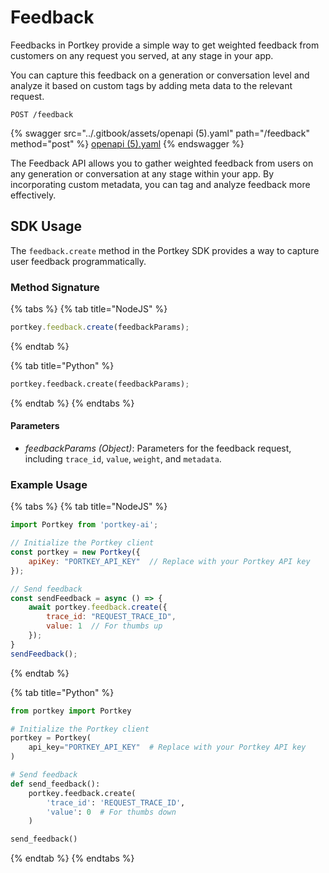 # Feedback

Feedbacks in Portkey provide a simple way to get weighted feedback from customers on any request you served, at any stage in your app.&#x20;

You can capture this feedback on a generation or conversation level and analyze it based on custom tags by adding meta data to the relevant request.

`POST /feedback`

{% swagger src="../.gitbook/assets/openapi (5).yaml" path="/feedback" method="post" %}
[openapi (5).yaml](<../.gitbook/assets/openapi (5).yaml>)
{% endswagger %}

The Feedback API allows you to gather weighted feedback from users on any generation or conversation at any stage within your app. By incorporating custom metadata, you can tag and analyze feedback more effectively.

## SDK Usage

The `feedback.create` method in the Portkey SDK provides a way to capture user feedback programmatically.

### Method Signature

{% tabs %}
{% tab title="NodeJS" %}
```js
portkey.feedback.create(feedbackParams);
```
{% endtab %}

{% tab title="Python" %}
```py
portkey.feedback.create(feedbackParams);
```
{% endtab %}
{% endtabs %}

#### Parameters

* _feedbackParams (Object)_: Parameters for the feedback request, including `trace_id`, `value`, `weight`, and `metadata`.

### Example Usage

{% tabs %}
{% tab title="NodeJS" %}
```javascript
import Portkey from 'portkey-ai';

// Initialize the Portkey client
const portkey = new Portkey({
    apiKey: "PORTKEY_API_KEY"  // Replace with your Portkey API key
});

// Send feedback
const sendFeedback = async () => {
    await portkey.feedback.create({
        trace_id: "REQUEST_TRACE_ID",
        value: 1  // For thumbs up
    });
}
sendFeedback();
```
{% endtab %}

{% tab title="Python" %}
```python
from portkey import Portkey

# Initialize the Portkey client
portkey = Portkey(
    api_key="PORTKEY_API_KEY"  # Replace with your Portkey API key
)

# Send feedback
def send_feedback():
    portkey.feedback.create(
        'trace_id': 'REQUEST_TRACE_ID',
        'value': 0  # For thumbs down
    )

send_feedback()
```
{% endtab %}
{% endtabs %}
